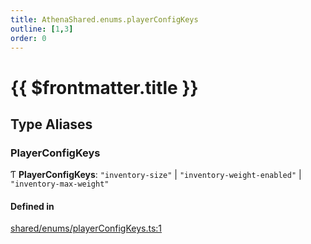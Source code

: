 ```yaml
---
title: AthenaShared.enums.playerConfigKeys
outline: [1,3]
order: 0
---
```


# {{ $frontmatter.title }}


## Type Aliases

### PlayerConfigKeys

Ƭ **PlayerConfigKeys**: ``"inventory-size"`` \| ``"inventory-weight-enabled"`` \| ``"inventory-max-weight"``

#### Defined in

[shared/enums/playerConfigKeys.ts:1](https://github.com/Stuyk/altv-athena/blob/8499342/src/core/shared/enums/playerConfigKeys.ts#L1)
